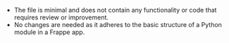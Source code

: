 - The file is minimal and does not contain any functionality or code that requires review or improvement.
- No changes are needed as it adheres to the basic structure of a Python module in a Frappe app.